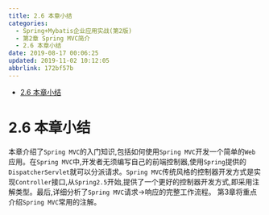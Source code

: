 ```yaml
---
title: 2.6 本章小结
categories: 
  - Spring+Mybatis企业应用实战(第2版)
  - 第2章 Spring MVC简介
  - 2.6 本章小结
date: 2019-08-17 00:06:25
updated: 2019-11-02 10:12:05
abbrlink: 172bf57b
---
```

<div id='my_toc'>

- [2.6 本章小结](/JavaReadingNotes/172bf57b/#2-6-本章小结)

</div>
<!--more-->
<script>if (navigator.platform.toLowerCase() == 'win32'){document.getElementById('my_toc').style.display = 'none';}</script>

<!--end-->
<!--SSTStart-->
# 2.6 本章小结 #
本章介绍了`Spring MVC`的入门知识,包括如何使用`Spring MVC`开发一个简单的`Web`应用。在`Spring MVC`中,开发者无须编写自己的前端控制器,使用`Spring`提供的`DispatcherServlet`就可以分派请求。`Spring MVC`传统风格的控制器开发方式是实现`Controller`接口,从`Spring2.5`开始,提供了一个更好的控制器开发方式,即采用注解类型。最后,详细分析了`Spring MVC`请求→响应的完整工作流程。
第3章将重点介绍`Spring MVC`常用的注解。
<!--SSTStop-->

